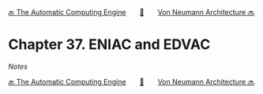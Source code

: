 [🔙 The Automatic Computing Engine][previous-chapter]&nbsp;&nbsp;&nbsp;&nbsp;&nbsp;&nbsp;&nbsp;[🏡][readme]&nbsp;&nbsp;&nbsp;&nbsp;&nbsp;&nbsp;&nbsp;[Von Neumann Architecture 🔜][upcoming-chapter]

# Chapter 37. ENIAC and EDVAC

_Notes_

[🔙 The Automatic Computing Engine][previous-chapter]&nbsp;&nbsp;&nbsp;&nbsp;&nbsp;&nbsp;&nbsp;[🏡][readme]&nbsp;&nbsp;&nbsp;&nbsp;&nbsp;&nbsp;&nbsp;[Von Neumann Architecture 🔜][upcoming-chapter]

[readme]: README.md
[previous-chapter]: ch036-the-automatic-computing-engine.md
[upcoming-chapter]: ch038-von-neumann-architecture.md